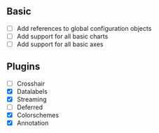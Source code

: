 ## Basic
  
  * [ ] Add references to global configuration objects
  * [ ] Add support for all basic charts
  * [ ] Add support for all basic axes
  
## Plugins
  
  * [ ] Crosshair
  * [X] Datalabels
  * [X] Streaming
  * [ ] Deferred
  * [X] Colorschemes
  * [X] Annotation
